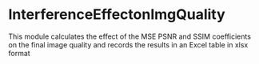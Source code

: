 # InterferenceEffectonImgQuality
This module calculates the effect of the MSE PSNR and SSIM coefficients on the final image quality and records the results in an Excel table in xlsx format
